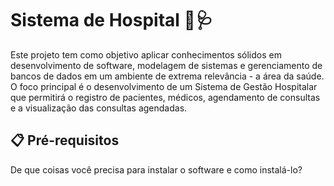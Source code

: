 # Sistema de Hospital 🏥🩺

Este projeto tem como objetivo aplicar conhecimentos sólidos em desenvolvimento de software, modelagem de sistemas e gerenciamento de bancos de dados em um ambiente de extrema relevância - a área da saúde. O foco principal é o desenvolvimento de um Sistema de Gestão Hospitalar que permitirá o registro de pacientes, médicos, agendamento de consultas e a visualização das consultas agendadas.

## 📋 Pré-requisitos
De que coisas você precisa para instalar o software e como instalá-lo?

